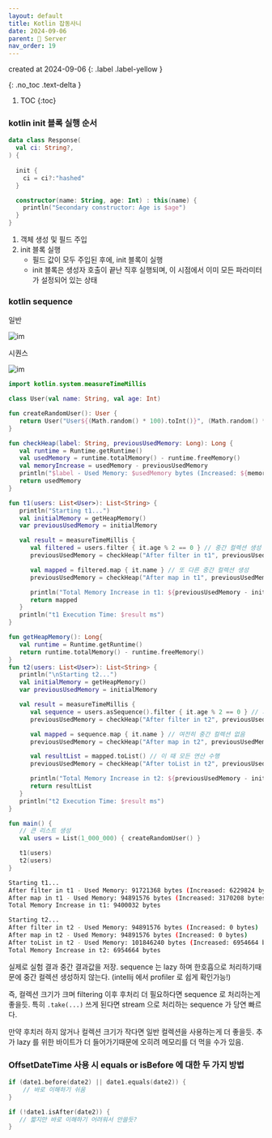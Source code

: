 ```yaml
---
layout: default
title: Kotlin 잡동사니
date: 2024-09-06
parent: 📌 Server
nav_order: 19
---
```


created at 2024-09-06
{: .label .label-yellow }

{: .no_toc .text-delta }

1. TOC
{:toc}

### kotlin init 블록 실행 순서

```kotlin
data class Response(
  val ci: String?,
) {
    
  init {
    ci = ci?:"hashed"
  }

  constructor(name: String, age: Int) : this(name) {
    println("Secondary constructor: Age is $age")
  }
}
```

1. 객체 생성 및 필드 주입
2. init 블록 실행
   * 필드 값이 모두 주입된 후에, init 블록이 실행
   * init 블록은 생성자 호출이 끝난 직후 실행되며, 이 시점에서 이미 모든 파라미터가 설정되어 있는 상태 

### kotlin sequence


일반

![im](/portfolios/assets/img_5.png)

시퀀스

![im](/portfolios/assets/img_6.png)


```kotlin
import kotlin.system.measureTimeMillis

class User(val name: String, val age: Int)

fun createRandomUser(): User {
   return User("User${(Math.random() * 100).toInt()}", (Math.random() * 100).toInt())
}

fun checkHeap(label: String, previousUsedMemory: Long): Long {
   val runtime = Runtime.getRuntime()
   val usedMemory = runtime.totalMemory() - runtime.freeMemory()
   val memoryIncrease = usedMemory - previousUsedMemory
   println("$label - Used Memory: $usedMemory bytes (Increased: ${memoryIncrease} bytes)")
   return usedMemory
}

fun t1(users: List<User>): List<String> {
   println("Starting t1...")
   val initialMemory = getHeapMemory()
   var previousUsedMemory = initialMemory

   val result = measureTimeMillis {
      val filtered = users.filter { it.age % 2 == 0 } // 중간 컬렉션 생성
      previousUsedMemory = checkHeap("After filter in t1", previousUsedMemory)

      val mapped = filtered.map { it.name } // 또 다른 중간 컬렉션 생성
      previousUsedMemory = checkHeap("After map in t1", previousUsedMemory)

      println("Total Memory Increase in t1: ${previousUsedMemory - initialMemory} bytes")
      return mapped
   }
   println("t1 Execution Time: $result ms")
}

fun getHeapMemory(): Long{
   val runtime = Runtime.getRuntime()
   return runtime.totalMemory() - runtime.freeMemory()
}
fun t2(users: List<User>): List<String> {
   println("\nStarting t2...")
   val initialMemory = getHeapMemory()
   var previousUsedMemory = initialMemory

   val result = measureTimeMillis {
      val sequence = users.asSequence().filter { it.age % 2 == 0 } // 지연 평가, 중간 컬렉션 없음
      previousUsedMemory = checkHeap("After filter in t2", previousUsedMemory)

      val mapped = sequence.map { it.name } // 여전히 중간 컬렉션 없음
      previousUsedMemory = checkHeap("After map in t2", previousUsedMemory)

      val resultList = mapped.toList() // 이 때 모든 연산 수행
      previousUsedMemory = checkHeap("After toList in t2", previousUsedMemory)

      println("Total Memory Increase in t2: ${previousUsedMemory - initialMemory} bytes")
      return resultList
   }
   println("t2 Execution Time: $result ms")
}

fun main() {
   // 큰 리스트 생성
   val users = List(1_000_000) { createRandomUser() }

   t1(users)
   t2(users)
}
```


```bash
Starting t1...
After filter in t1 - Used Memory: 91721368 bytes (Increased: 6229824 bytes)
After map in t1 - Used Memory: 94891576 bytes (Increased: 3170208 bytes)
Total Memory Increase in t1: 9400032 bytes

Starting t2...
After filter in t2 - Used Memory: 94891576 bytes (Increased: 0 bytes)
After map in t2 - Used Memory: 94891576 bytes (Increased: 0 bytes)
After toList in t2 - Used Memory: 101846240 bytes (Increased: 6954664 bytes)
Total Memory Increase in t2: 6954664 bytes
```

실제로 실험 결과 중간 결과값을 저장. sequence 는 lazy 하며 한호흡으로 처리하기때문에 중간 컬렉션 생성하지 않는다. (intellij 에서 profiler 로 쉽게 확인가능!)

즉, 컬렉션 크기가 크며 filtering 이후 후처리 더 필요하다면 sequence 로 처리하는게 좋을듯. 특히 `.take(...)` 쓰게 된다면 stream 으로 처리하는 sequence 가 당연 빠르다. 

만약 후치러 하지 않거나 컬렉션 크기가 작다면 일반 컬렉션을 사용하는게 더 좋을듯. 추가 lazy 를 위한 바이트가 더 들어가기때문에 오히려 메모리를 더 먹을 수가 있음.

### OffsetDateTime 사용 시 equals or isBefore 에 대한 두 가지 방법

```kotlin
if (date1.before(date2) || date1.equals(date2)) {
    // 바로 이해하기 쉬움
}

if (!date1.isAfter(date2)) {
   // 짧지만 바로 이해하기 어려워서 안쓸듯?
}
```